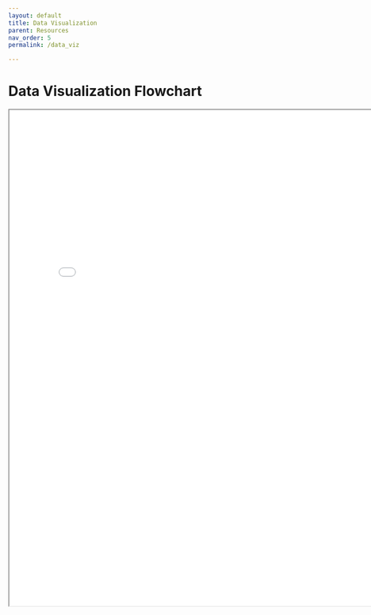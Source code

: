 ```yaml
---
layout: default
title: Data Visualization
parent: Resources
nav_order: 5
permalink: /data_viz

---
```


# Data Visualization Flowchart

<html>
<iframe src="/assets/Data_Visualization_Flowchart.pdf" height="1000" width="800"></iframe>
</html>

